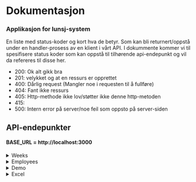 # Dokumentasjon

### Applikasjon for lunsj-system



<p> En liste med status-koder og kort hva de betyr. Som kan bli returnert/oppstå under en handler-prosess av en klient i vårt API. I dokummente kommer vi til spesifisere status koder som kan oppstå til tilhørende api-endepunkt og vil da refereres til disse her.
<p>

<ul>
<li>200: Ok alt gikk bra</li>
<li>201: velykket og at en ressurs er opprettet</li>
<li>400: Dårlig request (Mangler noe i requesten til å fullføre)</li>
<li>404: Fant ikke ressurs</li>
<li>405: Http-methode ikke lov/støtter ikke denne http-metoden</li>
<li>415: </li>
<li>500: Intern error på server/noe feil som oppsto på server-siden </li>
</ul>

## API-endepunkter
#### BASE_URL = http://localhost:3000
[comment]: <> (api-weeks)
<details>
 <summary>Weeks</summary>

 [comment]: <> (api-day)
 <details>
 <summary>day</summary>
   
### Lage en ansatt overskrivelse på en gitt dag: /api/weeks/:id/:dag 
* Tilgjengelig verb/http-methode: [POST]
* Status koder: 201, 400, 404, 405, 500 (Se format til responsene under nedtrekks-funksjonen)
  
<details>
  <summary>Response format for /api/weeks/:id/:dag</summary>

  ##### Status kode 201:
  ````JSON
{
    "status": true,
    "data": {
        "override": {
            "id": "clb8owo980009ujsk69vjul7l",
            "createdAt": "2022-12-04T01:33:36.332Z",
            "weekId": 1,
            "dayId": "bd2857fb-e313-4763-adc9-b0b3e99348a7",
            "employeeId": 8
        }
    }
}
  ````

  ##### Status kode 400:
  ````JSON
{
    "status": false,
    "error": "missing week id, day, dayId or employeeId"
}
  ````

  ##### Status kode 404:
  ````JSON
{
    "status": false,
    "error": "lørdag is not a week day or day"
}
  ````

  ##### Status kode 405:
  ````JSON
{
    "status": false,
    "error": "Method not allowed"
}
  ````

  ##### Status kode 500:
  ````JSON
{ 
  "status": false,
  "error": "Failed creating override"
}
  ````

  </details>

</details>

### Henter alle uker: /api/weeks

* Tilgjengelig verb/http-methode: [GET]
* Status koder: 200, 405 og 500 (Se format til responsene under nedtrekks-funksjonen)
* API-endepunkter som blir brukt på urlen/siden "BASE_URL" er:
    - BASE_URL/api/weeks
* tsx-fil finnes inni prosjekt koden: pages/weeks/index.tsx
* På denne siden vil klientne kunne se hele lunch informasjonen for et helt år. Man kan trykke "Se dager" per uke se alle dager, hvem ansatt som har ansvar for en git dag og hva maten er den dagen. Kan tykke på en ansatt i listen for å se videre informasjon. Øverst på siden vil man se små grå bokser med uke tall og kan da trykke på en for å få videre informasjon. Finnes også en knapp for å laste ned/eksportere lunsjlisten til et excel format.


<details>
  <summary>Response format for api/weeks</summary>

##### Status kode 200:

```Json
{
  "status": true,
  "data": {
  "weeks": [
    {
        "week": 1,
        "days": [
            {
                "id": "913b4f6f-0bdd-47c9-8bfa-802e353c1762",
                "name": "Mandag",
                "lunch": "Taco",
                "employee": {
                    "id": 1,
                    "name": "Trude",
                    "rules": "days:123"
                },
                "overrides": [
                    {
                        "employee": {
                            "id": 8,
                            "name": "Simen"
                        }
                    }
                ]
            },
            {
                "id": "08caf43e-7b10-4814-b49d-f53bc3626443",
                "name": "Tirsdag",
                "lunch": "Pizza",
                "employee": {
                    "id": 6,
                    "name": "Sebastian",
                    "rules": "*"
                },
                "overrides": []
            },
            {
                "id": "a8c4fb42-f5c5-4b0c-b325-957529db1d54",
                "name": "Onsdag",
                "lunch": "Taco",
                "employee": {
                    "id": 2,
                    "name": "Lars",
                    "rules": "*"
                },
                "overrides": []
            },
            {
                "id": "2cee3158-4f3c-4bc4-9d5c-ab652f8ecb03",
                "name": "Torsdag",
                "lunch": "Fisk",
                "employee": {
                    "id": 8,
                    "name": "Simen",
                    "rules": "days:24"
                },
                "overrides": []
            },
            {
                "id": "e0eff875-dc39-4f6f-90dd-6dadd4a7ac9b",
                "name": "Fredag",
                "lunch": "Pasta",
                "employee": {
                    "id": 4,
                    "name": "Kaare",
                    "rules": "days:*|week:odd"
                },
                "overrides": []
            }
        ]
    },
    {
        "week": 2,
        "days": [
            {
                "id": "ec853939-0cd3-4561-b1dc-954c32f55ac6",
                "name": "Mandag",
                "lunch": "Pasta",
                "employee": {
                    "id": 5,
                    "name": "Olav",
                    "rules": "*"
                },
                "overrides": []
            },
         ]
    },
      osv... med flere uke objekter til 52 uker.
  ]
  }
}

```

##### Status kode: 405

```Json
{
    "status": false,
    "error": "Method not allowed"
}
```

##### Status kode: 500

```Json
{
    "status": false,
    "error": "Failed finding weeks"
}
```

</details>

#### Henter en spesifikk uke: /api/weeks/:id

* Tilgjengelig verb/http-methode: [GET]
* Status koder: 200, 400, 404, 405 og 500 (Se format til responsene under nedtrekks-funksjonen)
* API-endepunkter som blir brukt på urlen/siden "BASE_URL/weeks/:id" er:
    - BASE_URL/api/weeks/:id
    - BASE_URL/api/weeks/:id/:day
* tsx-fil finnes inni prosjekt koden: pages/weeks/[id]/index.tsx
* På denne siden kan klientene se alle lunsj dager knyttet til valgt uke. Her har man muligheten til å trykke på rediger knapp for å endre hvem som er ansvarlig for lunsjen på en gitt dag.

<details>
  <summary>Response format for /api/weeks/:id</summary>

##### Status kode: 200
```JSON
{
  "status": true,
  "data": {
    "week": {
      "week": 1,
      "days": [
        {
          "id": "913b4f6f-0bdd-47c9-8bfa-802e353c1762",
          "name": "Mandag",
          "lunch": "Taco",
          "employee": {
            "id": 1,
            "name": "Trude",
            "rules": "days:123"
          },
          "overrides": [
            {
              "employee": {
                "id": 8,
                "name": "Simen"
              }
            }
          ]
        },
        {
          "id": "08caf43e-7b10-4814-b49d-f53bc3626443",
          "name": "Tirsdag",
          "lunch": "Pizza",
          "employee": {
            "id": 6,
            "name": "Sebastian",
            "rules": "*"
          },
          "overrides": []
        },
        {
          "id": "a8c4fb42-f5c5-4b0c-b325-957529db1d54",
          "name": "Onsdag",
          "lunch": "Taco",
          "employee": {
            "id": 2,
            "name": "Lars",
            "rules": "*"
          },
          "overrides": []
        },
        {
          "id": "2cee3158-4f3c-4bc4-9d5c-ab652f8ecb03",
          "name": "Torsdag",
          "lunch": "Fisk",
          "employee": {
            "id": 8,
            "name": "Simen",
            "rules": "days:24"
          },
          "overrides": []
        },
        {
          "id": "e0eff875-dc39-4f6f-90dd-6dadd4a7ac9b",
          "name": "Fredag",
          "lunch": "Pasta",
          "employee": {
            "id": 4,
            "name": "Kaare",
            "rules": "days:*|week:odd"
          },
          "overrides": []
        }
      ]
    }
  }
}

```

##### Status kode: 400

```JSON
{
"status": false,
"error": "Failed finding week"
}
```

##### Status kode: 404

```JSON
{
    "status": false,
    "error": "week with 53 does not exist"
}
```

##### Status kode: 405

```JSON
{
    "status": false,
    "error": "Method not allowed"
}
```
##### Status kode: 500

```JSON
{
    "status": false,
    "error": "Failed finding week"
}
```

 </details>

</details>



[comment]: <> (api-employees)
<details>
  <summary>Employees</summary>

#### Henter alle ansatte: /api/employees

* Tilgjengelig verb/http-methode:
* Status koder: (Se format til responsene under nedtrekks-funksjonen)
* tsx-fil finnes inni prosjekt koden:
* Endepunkt bli brukt på urlen/siden: - På denne siden kan klientene:
<details>
  <summary>Response format for</summary>

```JSON

```

 </details>





#### Hente en ansatt: /api/employees/:id

* Tilgjengelig verb/http-methode:
* Status koder: (Se format til responsene under nedtrekks-funksjonen)
* tsx-fil finnes inni prosjekt koden:
* Endepunkt bli brukt på urlen/siden: - På denne siden kan klientene:
<details>
  <summary>Response format for</summary>

```JSON

```

 </details>

</details>



[comment]: <> (api-demo)
<details>
  <summary>Demo</summary>

#### Fylle databasen med eksempel data: /api/demo (seed script)

* Tilgjengelig verb/http-methode: [GET]
* Status koder: 200, 405 (Se format til responsene under nedtrekks-funksjonen)
* Endepunkt bli brukt på urlen/siden: ...(lage en knapp for dette et sted?)
<details>
  <summary>Response format for /api/demo</summary>

##### Status kode: 200
```JSON
{
    "status": true,
    "msg": "seed script executed"
}
```

##### Status kode: 405
```JSON
{
    "status": false,
    "error": "Method not allowed"
}
```


 </details>

</details>




[comment]: <> (api-excel)
<details>
  <summary>Excel</summary>

#### Eksportere lunsj dataen til excel format: /api/excel/lunch

* Tilgjengelig verb/http-methode: [GET]
* Status koder: 200, 404, 415, 500 (Se format til responsene under nedtrekks-funksjonen)
* Endepunkt bli brukt på urlen/siden "BASE_URL"
<details>
  <summary>Response format for /api/excel/lunch</summary>


#### Status kode: 200
```
laster ned lunch.xlsx filen til din maskin.

```

#### Status kode: 404
```JSON
{ 
  "status": false,
  "error": "File not found"
}
```

#### Status kode: 415
```JSON
{
    "status": false,
    "error": "Unsupported Media Type/format not supported or  missing content-type"
}
```

#### Status kode: 500
```JSON
{
    "status": false,
    "error": "Failed finding weeks"
}
or
{ 
    "status": false,
    "error": "Failed creating excel file" 
}
```

 </details>

</details>
















<!-- 
[comment]: <> (format-kopi atm)
#### format

* Tilgjengelig verb/http-methode:
* Status koder: (Se format til responsene under nedtrekks-funksjonen)
* tsx-fil finnes inni prosjekt koden:
* Endepunkt bli brukt på urlen/siden: - På denne siden kan klientene:
  <details>

    <summary>Response format for</summary>

  

```JSON

  ```

   </details>
--!>